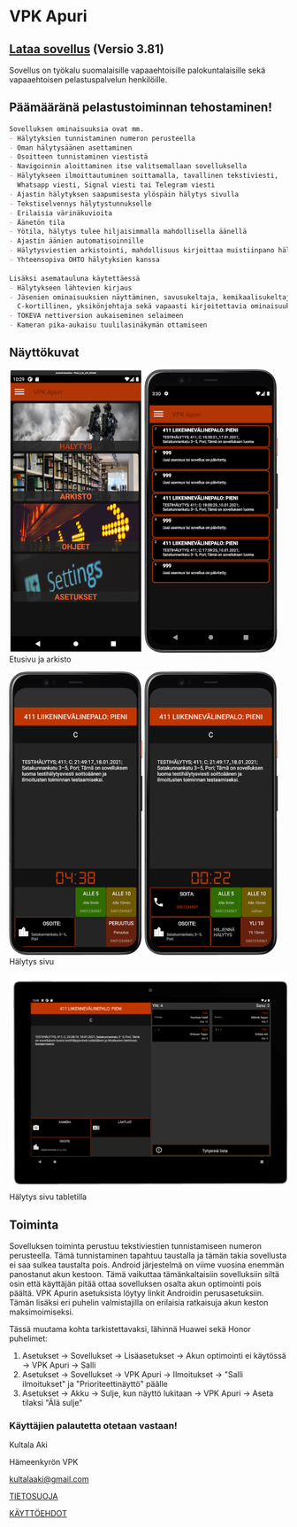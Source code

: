 # VPK Apuri

## [Lataa sovellus](https://github.com/Kultalaaki/VPKApuri/releases/download/109/VPKApuriV381.apk) (Versio 3.81)

Sovellus on työkalu suomalaisille vapaaehtoisille palokuntalaisille sekä vapaaehtoisen pelastuspalvelun henkilöille.

## Päämääränä pelastustoiminnan tehostaminen!

```markdown
Sovelluksen ominaisuuksia ovat mm.
- Hälytyksien tunnistaminen numeron perusteella
- Oman hälytysäänen asettaminen
- Osoitteen tunnistaminen viestistä
- Navigoinnin aloittaminen itse valitsemallaan sovelluksella
- Hälytykseen ilmoittautuminen soittamalla, tavallinen tekstiviesti, 
  Whatsapp viesti, Signal viesti tai Telegram viesti
- Ajastin hälytyksen saapumisesta ylöspäin hälytys sivulla
- Tekstiselvennys hälytystunnukselle
- Erilaisia värinäkuvioita
- Äänetön tila
- Yötila, hälytys tulee hiljaisimmalla mahdollisella äänellä
- Ajastin äänien automatisoinnille
- Hälytysviestien arkistointi, mahdollisuus kirjoittaa muistiinpano hälytyksen yhteyteen
- Yhteensopiva OHTO hälytyksien kanssa

Lisäksi asematauluna käytettäessä
- Hälytykseen lähtevien kirjaus
- Jäsenien ominaisuuksien näyttäminen, savusukeltaja, kemikaalisukeltaja, 
  C-kortillinen, yksikönjohtaja sekä vapaasti kirjoitettavia ominaisuuksia 5kpl
- TOKEVA nettiversion aukaiseminen selaimeen
- Kameran pika-aukaisu tuulilasinäkymän ottamiseen
```

## Näyttökuvat

![Image description](frontpage.png) ![Image description](archive.png)
Etusivu ja arkisto

![Image description](alarm.png) ![Image description](alarm2.png)
Hälytys sivu

![Image description](tabletAlarm.png)
Hälytys sivu tabletilla



## Toiminta
Sovelluksen toiminta perustuu tekstiviestien tunnistamiseen numeron perusteella. Tämä tunnistaminen tapahtuu taustalla ja tämän takia sovellusta ei saa sulkea taustalta pois. Android järjestelmä on viime vuosina enemmän panostanut akun kestoon. Tämä vaikuttaa tämänkaltaisiin sovelluksiin siltä osin että käyttäjän pitää ottaa sovelluksen osalta akun optimointi pois päältä. VPK Apurin asetuksista löytyy linkit Androidin perusasetuksiin. Tämän lisäksi eri puhelin valmistajilla on erilaisia ratkaisuja akun keston maksimoimiseksi. 

Tässä muutama kohta tarkistettavaksi, lähinnä Huawei sekä Honor puhelimet:
1. Asetukset -> Sovellukset -> Lisäasetukset -> Akun optimointi ei käytössä -> VPK Apuri -> Salli
2. Asetukset -> Sovellukset -> VPK Apuri -> Ilmoitukset -> "Salli ilmoitukset" ja "Prioriteettinäyttö" päälle
3. Asetukset -> Akku -> Sulje, kun näyttö lukitaan -> VPK Apuri -> Aseta tilaksi "Älä sulje"



### Käyttäjien palautetta otetaan vastaan!

Kultala Aki

Hämeenkyrön VPK

kultalaaki@gmail.com

[TIETOSUOJA](tietosuoja.html)

[KÄYTTÖEHDOT](terms.html)
